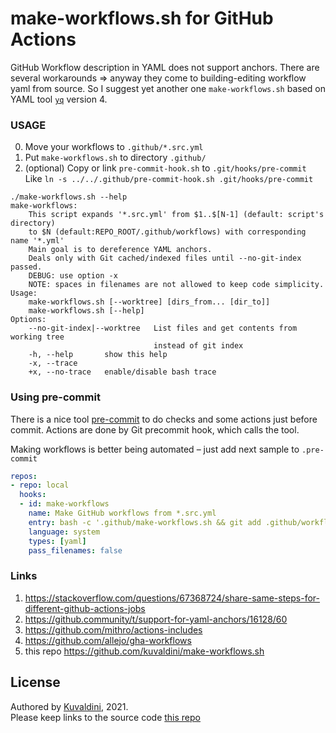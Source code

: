 make-workflows.sh for GitHub Actions
====================================

GitHub Workflow description in YAML does not support anchors.
There are several workarounds => anyway they come to building-editing workflow yaml from source.
So I suggest yet another one `make-workflows.sh` based on YAML tool [`yq`](https://github.com/mikefarah/yq) version 4.

### USAGE
0. Move your workflows to `.github/*.src.yml`
1. Put `make-workflows.sh` to directory `.github/`
2. (optional) Copy or link `pre-commit-hook.sh` to `.git/hooks/pre-commit`
   Like `ln -s ../../.github/pre-commit-hook.sh .git/hooks/pre-commit`

```
./make-workflows.sh --help
make-workflows:
    This script expands '*.src.yml' from $1..$[N-1] (default: script's directory)
    to $N (default:REPO_ROOT/.github/workflows) with corresponding name '*.yml'
    Main goal is to dereference YAML anchors.
    Deals only with Git cached/indexed files until --no-git-index passed.
    DEBUG: use option -x
    NOTE: spaces in filenames are not allowed to keep code simplicity.
Usage:
    make-workflows.sh [--worktree] [dirs_from... [dir_to]]
    make-workflows.sh [--help]
Options:
    --no-git-index|--worktree   List files and get contents from working tree
                                instead of git index
    -h, --help       show this help
    -x, --trace
    +x, --no-trace   enable/disable bash trace
```

### Using pre-commit
There is a nice tool [pre-commit](https://pre-commit.com) to do checks and some actions just before commit. Actions are done by Git precommit hook, which calls the tool.

Making workflows is better being automated – just add next sample to `.pre-commit`
```yaml
repos:
- repo: local
  hooks:
  - id: make-workflows
    name: Make GitHub workflows from *.src.yml
    entry: bash -c '.github/make-workflows.sh && git add .github/workflows'
    language: system
    types: [yaml]
    pass_filenames: false
```


### Links
1. https://stackoverflow.com/questions/67368724/share-same-steps-for-different-github-actions-jobs
2. https://github.community/t/support-for-yaml-anchors/16128/60
3. https://github.com/mithro/actions-includes
4. https://github.com/allejo/gha-workflows
5. this repo https://github.com/kuvaldini/make-workflows.sh

## License
Authored by [Kuvaldini](https://github.com/kuvaldini), 2021.  
Please keep links to the source code [this repo](https://github.com/kuvaldini/make-workflows.sh)
